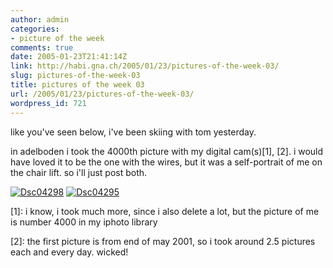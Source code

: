 ```yaml
---
author: admin
categories:
- picture of the week
comments: true
date: 2005-01-23T21:41:14Z
link: http://habi.gna.ch/2005/01/23/pictures-of-the-week-03/
slug: pictures-of-the-week-03
title: pictures of the week 03
url: /2005/01/23/pictures-of-the-week-03/
wordpress_id: 721
---
```


like you've seen below, i've been skiing with tom yesterday.
  
in adelboden i took the 4000th picture with my digital cam(s)[1], [2]. i would have loved it to be the one with the wires, but it was a self-portrait of me on the chair lift. so i'll just post both.



[![Dsc04298](http://habi.gna.ch/blog/images/DSC04298-tm.jpg)](http://habi.gna.ch/blog/images/DSC04298.jpg) [![Dsc04295](http://habi.gna.ch/blog/images/DSC04295-tm.jpg)](http://habi.gna.ch/blog/images/DSC04295.jpg) 



[1]: i know, i took much more, since i also delete a lot, but the picture of me is number 4000 in my iphoto library
  
[2]: the first picture is from end of may 2001, so i took around 2.5 pictures each and every day. wicked!

